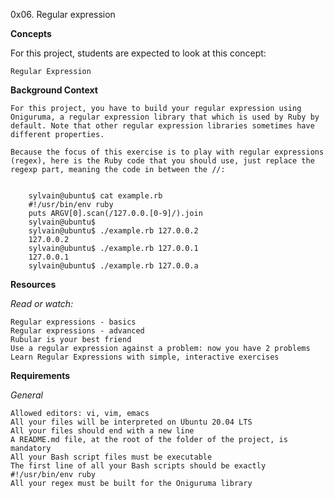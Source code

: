 0x06. Regular expression

**Concepts**

For this project, students are expected to look at this concept:

    Regular Expression

**Background Context**
    
    For this project, you have to build your regular expression using Oniguruma, a regular expression library that which is used by Ruby by default. Note that other regular expression libraries sometimes have different properties.

    Because the focus of this exercise is to play with regular expressions (regex), here is the Ruby code that you should use, just replace the regexp part, meaning the code in between the //:


        sylvain@ubuntu$ cat example.rb
        #!/usr/bin/env ruby
        puts ARGV[0].scan(/127.0.0.[0-9]/).join
        sylvain@ubuntu$
        sylvain@ubuntu$ ./example.rb 127.0.0.2
        127.0.0.2
        sylvain@ubuntu$ ./example.rb 127.0.0.1
        127.0.0.1
        sylvain@ubuntu$ ./example.rb 127.0.0.a


**Resources**

*Read or watch:*

    Regular expressions - basics
    Regular expressions - advanced
    Rubular is your best friend
    Use a regular expression against a problem: now you have 2 problems
    Learn Regular Expressions with simple, interactive exercises


**Requirements**

*General*

    Allowed editors: vi, vim, emacs
    All your files will be interpreted on Ubuntu 20.04 LTS
    All your files should end with a new line
    A README.md file, at the root of the folder of the project, is mandatory
    All your Bash script files must be executable
    The first line of all your Bash scripts should be exactly #!/usr/bin/env ruby
    All your regex must be built for the Oniguruma library